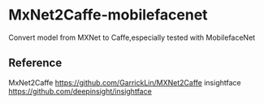 # MxNet2Caffe-mobilefacenet
Convert model from MXNet to Caffe,especially tested with MobilefaceNet



## Reference
MxNet2Caffe https://github.com/GarrickLin/MXNet2Caffe
insightface https://github.com/deepinsight/insightface
